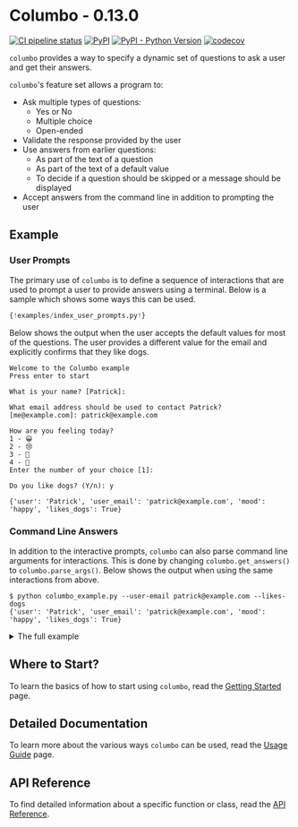 # Columbo - 0.13.0

[![CI pipeline status](https://github.com/wayfair-incubator/columbo/workflows/CI/badge.svg?branch=main)][ci]
[![PyPI](https://img.shields.io/pypi/v/columbo)][pypi]
[![PyPI - Python Version](https://img.shields.io/pypi/pyversions/columbo)][pypi]
[![codecov](https://codecov.io/gh/wayfair-incubator/columbo/branch/main/graph/badge.svg)][codecov]

`columbo` provides a way to specify a dynamic set of questions to ask a user and get their answers.

`columbo`'s feature set allows a program to:

* Ask multiple types of questions:
    * Yes or No
    * Multiple choice
    * Open-ended
* Validate the response provided by the user
* Use answers from earlier questions:
    * As part of the text of a question
    * As part of the text of a default value
    * To decide if a question should be skipped or a message should be displayed
* Accept answers from the command line in addition to prompting the user

## Example

### User Prompts

The primary use of `columbo` is to define a sequence of interactions that are used to prompt a user to provide answers
using a terminal. Below is a sample which shows some ways this can be used.

```python
{!examples/index_user_prompts.py!}
```

Below shows the output when the user accepts the default values for most of the questions. The user provides a different
value for the email and explicitly confirms that they like dogs.

```text
Welcome to the Columbo example
Press enter to start
 
What is your name? [Patrick]:

What email address should be used to contact Patrick? [me@example.com]: patrick@example.com

How are you feeling today?
1 - 😀
2 - 😢
3 - 🥱
4 - 🤔
Enter the number of your choice [1]:

Do you like dogs? (Y/n): y

{'user': 'Patrick', 'user_email': 'patrick@example.com', 'mood': 'happy', 'likes_dogs': True}
```

### Command Line Answers

In addition to the interactive prompts, `columbo` can also parse command line arguments for interactions. This is done by
changing `columbo.get_answers()` to `columbo.parse_args()`. Below shows the output when using the same interactions from above.

```shell
$ python columbo_example.py --user-email patrick@example.com --likes-dogs
{'user': 'Patrick', 'user_email': 'patrick@example.com', 'mood': 'happy', 'likes_dogs': True}
```

<details>
    <summary>The full example</summary>

```python
{!examples/index_command_line_answers.py!}
```
</details>

## Where to Start?

To learn the basics of how to start using `columbo`, read the [Getting Started][getting-started] page.

## Detailed Documentation

To learn more about the various ways `columbo` can be used, read the [Usage Guide][usage-guide] page.

## API Reference

To find detailed information about a specific function or class, read the [API Reference][api-reference].

[ci]: https://github.com/wayfair-incubator/columbo/actions
[pypi]: https://pypi.org/project/columbo/
[codecov]: https://codecov.io/gh/wayfair-incubator/columbo
[getting-started]: getting-started.md
[usage-guide]: usage-guide/fundamentals.md
[api-reference]: api.md
